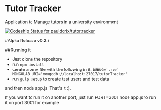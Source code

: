 # Tutor Tracker
Application to Manage tutors in a university environment

[ ![Codeship Status for paulddrix/tutortracker](https://codeship.com/projects/30548ba0-a8ef-0133-4556-528fa7782574/status?branch=master)](https://codeship.com/projects/130786)

#Alpha Release v0.2.5

##Running it
- Just clone the repository
- run `npm install`
- create a .env file with the following in it:
`DEBUG='true'
MONGOLAB_URI='mongodb://localhost:27017/tutorTracker'`
- run `gulp setup` to create test users and test data

and then node app.js. That's it :).

If you want to run it on another port, just run PORT=3001 node app.js to run it on port 3001 for example
